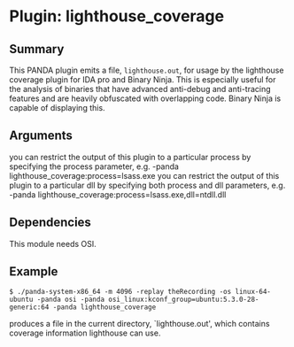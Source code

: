 Plugin: lighthouse\_coverage
=======

Summary
-------

This PANDA plugin emits a file, `lighthouse.out`, for usage by the lighthouse coverage plugin for IDA pro and Binary Ninja. This is especially useful for the analysis of binaries that have advanced anti-debug and anti-tracing features and are heavily obfuscated with overlapping code. Binary Ninja is capable of displaying this.


Arguments
---------
you can restrict the output of this plugin to a particular process by specifying the process parameter, e.g.
-panda lighthouse\_coverage:process=lsass.exe
you can restrict the output of this plugin to a particular dll by specifying both process and dll parameters, e.g.
-panda lighthouse\_coverage:process=lsass.exe,dll=ntdll.dll

Dependencies
------------

This module needs OSI.


Example
-------

```$ ./panda-system-x86_64 -m 4096 -replay theRecording -os linux-64-ubuntu -panda osi -panda osi_linux:kconf_group=ubuntu:5.3.0-28-generic:64 -panda lighthouse_coverage```

produces a file in the current directory, `lighthouse.out', which contains coverage information lighthouse can use.
